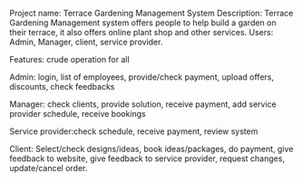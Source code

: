 Project name: Terrace Gardening Management System
Description: Terrace Gardening Management system offers people to help build a garden on their terrace, it also offers online plant shop and other services.
Users: Admin, Manager, client, service provider.

Features: crude operation for all

Admin:  login, list of employees, provide/check payment, upload offers, discounts, check feedbacks

Manager: check clients, provide solution, receive payment, add service provider schedule, receive bookings

Service provider:check schedule, receive payment, review system

Client: Select/check designs/ideas, book ideas/packages, do payment, give feedback to website, give feedback to service provider, request changes, update/cancel order. 

